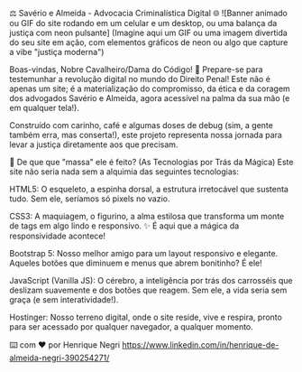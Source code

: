 ⚖️ Savério e Almeida - Advocacia Criminalística Digital 🌐
![Banner animado ou GIF do site rodando em um celular e um desktop, ou uma balança da justiça com neon pulsante]
(Imagine aqui um GIF ou uma imagem divertida do seu site em ação, com elementos gráficos de neon ou algo que capture a vibe "justiça moderna")

Boas-vindas, Nobre Cavalheiro/Dama do Código! 👋
Prepare-se para testemunhar a revolução digital no mundo do Direito Penal! Este não é apenas um site; é a materialização do compromisso, da ética e da coragem dos advogados Savério e Almeida, agora acessível na palma da sua mão (e em qualquer tela!).

Construído com carinho, café e algumas doses de debug (sim, a gente também erra, mas conserta!), este projeto representa nossa jornada para levar a justiça diretamente aos que precisam.

🚀 De que que "massa" ele é feito? (As Tecnologias por Trás da Mágica)
Este site não seria nada sem a alquimia das seguintes tecnologias:

HTML5: O esqueleto, a espinha dorsal, a estrutura irretocável que sustenta tudo. Sem ele, seríamos só pixels no vazio.

CSS3: A maquiagem, o figurino, a alma estilosa que transforma um monte de tags em algo lindo e responsivo. ✨ É aqui que a mágica da responsividade acontece!

Bootstrap 5: Nosso melhor amigo para um layout responsivo e elegante. Aqueles botões que diminuem e menus que abrem bonitinho? É ele!

JavaScript (Vanilla JS): O cérebro, a inteligência por trás dos carrosséis que deslizam suavemente e dos botões que reagem. Sem ele, a vida seria sem graça (e sem interatividade!).

Hostinger: Nosso terreno digital, onde o site reside, vive e respira, pronto para ser acessado por qualquer navegador, a qualquer momento.

⌨️ com ❤️ por Henrique Negri
https://www.linkedin.com/in/henrique-de-almeida-negri-390254271/
